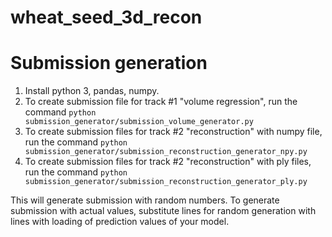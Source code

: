 wheat_seed_3d_recon
===
# Submission generation
1. Install python 3, pandas, numpy.  
2. To create submission file for track #1 "volume regression", run the command `python submission_generator/submission_volume_generator.py`     
3. To create submission files for track #2 "reconstruction" with numpy file, run the command `python submission_generator/submission_reconstruction_generator_npy.py`
4. To create submission files for track #2 "reconstruction" with ply files, run the command `python submission_generator/submission_reconstruction_generator_ply.py`

This will generate submission with random numbers. To generate submission with actual values, substitute lines for random generation with lines with loading of prediction values of your model. 
